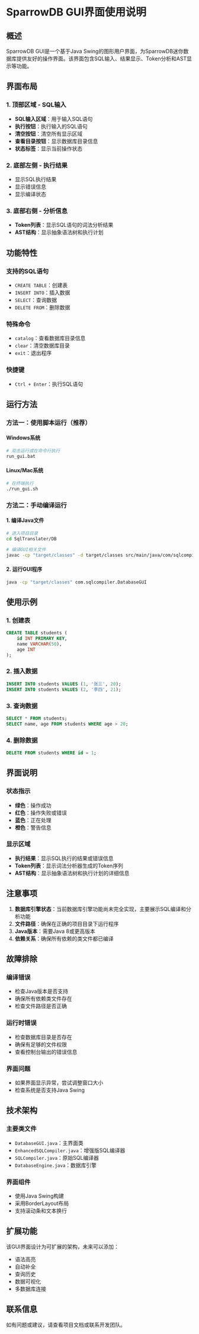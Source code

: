 # SparrowDB GUI界面使用说明

## 概述

SparrowDB GUI是一个基于Java Swing的图形用户界面，为SparrowDB迷你数据库提供友好的操作界面。该界面包含SQL输入、结果显示、Token分析和AST显示等功能。

## 界面布局

### 1. 顶部区域 - SQL输入
- **SQL输入区域**：用于输入SQL语句
- **执行按钮**：执行输入的SQL语句
- **清空按钮**：清空所有显示区域
- **查看目录按钮**：显示数据库目录信息
- **状态标签**：显示当前操作状态

### 2. 底部左侧 - 执行结果
- 显示SQL执行结果
- 显示错误信息
- 显示编译状态

### 3. 底部右侧 - 分析信息
- **Token列表**：显示SQL语句的词法分析结果
- **AST结构**：显示抽象语法树和执行计划

## 功能特性

### 支持的SQL语句
- `CREATE TABLE`：创建表
- `INSERT INTO`：插入数据
- `SELECT`：查询数据
- `DELETE FROM`：删除数据

### 特殊命令
- `catalog`：查看数据库目录信息
- `clear`：清空数据库目录
- `exit`：退出程序

### 快捷键
- `Ctrl + Enter`：执行SQL语句

## 运行方法

### 方法一：使用脚本运行（推荐）

#### Windows系统
```bash
# 双击运行或在命令行执行
run_gui.bat
```

#### Linux/Mac系统
```bash
# 在终端执行
./run_gui.sh
```

### 方法二：手动编译运行

#### 1. 编译Java文件
```bash
# 进入项目目录
cd SqlTranslater/DB

# 编译GUI相关文件
javac -cp "target/classes" -d target/classes src/main/java/com/sqlcompiler/DatabaseGUI.java src/main/java/com/sqlcompiler/EnhancedSQLCompiler.java
```

#### 2. 运行GUI程序
```bash
java -cp "target/classes" com.sqlcompiler.DatabaseGUI
```

## 使用示例

### 1. 创建表
```sql
CREATE TABLE students (
    id INT PRIMARY KEY,
    name VARCHAR(50),
    age INT
);
```

### 2. 插入数据
```sql
INSERT INTO students VALUES (1, '张三', 20);
INSERT INTO students VALUES (2, '李四', 21);
```

### 3. 查询数据
```sql
SELECT * FROM students;
SELECT name, age FROM students WHERE age > 20;
```

### 4. 删除数据
```sql
DELETE FROM students WHERE id = 1;
```

## 界面说明

### 状态指示
- **绿色**：操作成功
- **红色**：操作失败或错误
- **蓝色**：正在处理
- **橙色**：警告信息

### 显示区域
- **执行结果**：显示SQL执行的结果或错误信息
- **Token列表**：显示词法分析器生成的Token序列
- **AST结构**：显示抽象语法树和执行计划的详细信息

## 注意事项

1. **数据库引擎状态**：当前数据库引擎功能尚未完全实现，主要展示SQL编译和分析功能
2. **文件路径**：确保在正确的项目目录下运行程序
3. **Java版本**：需要Java 8或更高版本
4. **依赖关系**：确保所有依赖的类文件都已编译

## 故障排除

### 编译错误
- 检查Java版本是否支持
- 确保所有依赖类文件存在
- 检查文件路径是否正确

### 运行时错误
- 检查数据库目录是否存在
- 确保有足够的文件权限
- 查看控制台输出的错误信息

### 界面问题
- 如果界面显示异常，尝试调整窗口大小
- 检查系统是否支持Java Swing

## 技术架构

### 主要类文件
- `DatabaseGUI.java`：主界面类
- `EnhancedSQLCompiler.java`：增强版SQL编译器
- `SQLCompiler.java`：原始SQL编译器
- `DatabaseEngine.java`：数据库引擎

### 界面组件
- 使用Java Swing构建
- 采用BorderLayout布局
- 支持滚动条和文本换行

## 扩展功能

该GUI界面设计为可扩展的架构，未来可以添加：
- 语法高亮
- 自动补全
- 查询历史
- 数据可视化
- 多数据库连接

## 联系信息

如有问题或建议，请查看项目文档或联系开发团队。

